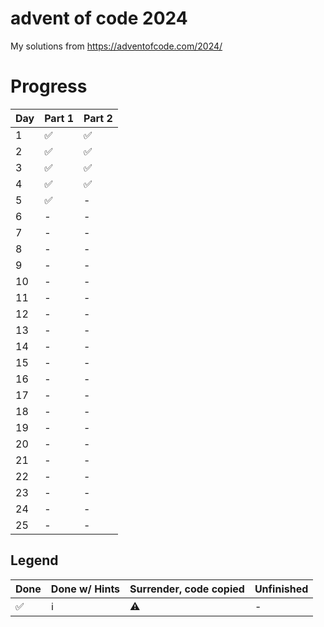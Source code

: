 # advent of code 2024

My solutions from https://adventofcode.com/2024/

# Progress

| Day | Part 1 | Part 2 |
|-----|--------|--------|
| 1   | ✅      | ✅️     |
| 2   | ✅      | ✅️     |
| 3   | ✅      | ✅️     |
| 4   | ✅      | ✅      |
| 5   | ✅      | -      |
| 6   | -      | -      |
| 7   | -      | -      |
| 8   | -      | -      |
| 9   | -      | -      |
| 10  | -      | -      |
| 11  | -      | -      |
| 12  | -      | -      |
| 13  | -      | -      |
| 14  | -      | -      |
| 15  | -      | -      |
| 16  | -      | -      |
| 17  | -      | -      |
| 18  | -      | -      |
| 19  | -      | -      |
| 20  | -      | -      |
| 21  | -      | -      |
| 22  | -      | -      |
| 23  | -      | -      |
| 24  | -      | -      |
| 25  | -      | -      |


## Legend

| Done | Done w/ Hints | Surrender, code copied | Unfinished |
|------|---------------|------------------------|------------|
| ✅   | ℹ️            | ⚠️                     | -          |

